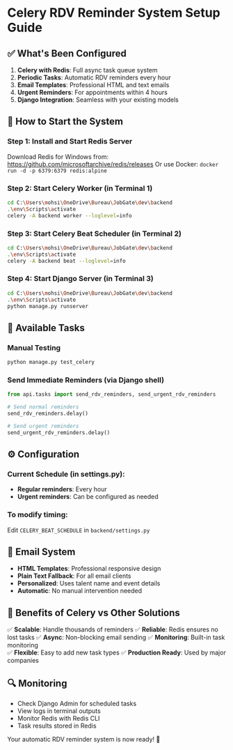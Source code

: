 # Celery RDV Reminder System Setup Guide

## ✅ What's Been Configured

1. **Celery with Redis**: Full async task queue system
2. **Periodic Tasks**: Automatic RDV reminders every hour
3. **Email Templates**: Professional HTML and text emails
4. **Urgent Reminders**: For appointments within 4 hours
5. **Django Integration**: Seamless with your existing models

## 🚀 How to Start the System

### Step 1: Install and Start Redis Server
Download Redis for Windows from: https://github.com/microsoftarchive/redis/releases
Or use Docker: `docker run -d -p 6379:6379 redis:alpine`

### Step 2: Start Celery Worker (in Terminal 1)
```bash
cd C:\Users\mohsi\OneDrive\Bureau\JobGate\dev\backend
.\env\Scripts\activate
celery -A backend worker --loglevel=info
```

### Step 3: Start Celery Beat Scheduler (in Terminal 2)  
```bash
cd C:\Users\mohsi\OneDrive\Bureau\JobGate\dev\backend
.\env\Scripts\activate  
celery -A backend beat --loglevel=info
```

### Step 4: Start Django Server (in Terminal 3)
```bash
cd C:\Users\mohsi\OneDrive\Bureau\JobGate\dev\backend
.\env\Scripts\activate
python manage.py runserver
```

## 🔧 Available Tasks

### Manual Testing
```bash
python manage.py test_celery
```

### Send Immediate Reminders (via Django shell)
```python
from api.tasks import send_rdv_reminders, send_urgent_rdv_reminders

# Send normal reminders  
send_rdv_reminders.delay()

# Send urgent reminders
send_urgent_rdv_reminders.delay()
```

## ⚙️ Configuration

### Current Schedule (in settings.py):
- **Regular reminders**: Every hour
- **Urgent reminders**: Can be configured as needed

### To modify timing:
Edit `CELERY_BEAT_SCHEDULE` in `backend/settings.py`

## 📧 Email System

- **HTML Templates**: Professional responsive design
- **Plain Text Fallback**: For all email clients  
- **Personalized**: Uses talent name and event details
- **Automatic**: No manual intervention needed

## 🎯 Benefits of Celery vs Other Solutions

✅ **Scalable**: Handle thousands of reminders
✅ **Reliable**: Redis ensures no lost tasks
✅ **Async**: Non-blocking email sending
✅ **Monitoring**: Built-in task monitoring  
✅ **Flexible**: Easy to add new task types
✅ **Production Ready**: Used by major companies

## 🔍 Monitoring

- Check Django Admin for scheduled tasks
- View logs in terminal outputs
- Monitor Redis with Redis CLI
- Task results stored in Redis

Your automatic RDV reminder system is now ready! 🎉

